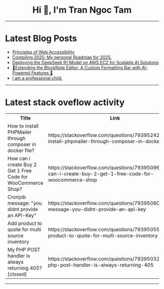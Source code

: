 <h1 align="center">Hi 👋, I'm Tran Ngoc Tam</h1>

---

# Latest Blog Posts 
<!-- BLOG-POST-LIST:START -->
- [Principles of Web Accessibility](https://dev.to/alvaromontoro/principles-of-web-accessibility-1n78)
- [Compiling 2025: My personal Roadmap for 2025.](https://dev.to/devmercy/compiling-2025-my-personal-roadmap-for-2025-382c)
- [Deploying the DeepSeek R1 Model on AWS EC2 for Scalable AI Solutions](https://dev.to/karthik_balasubramanian/deploying-the-deepseek-r1-model-on-aws-ec2-for-scalable-ai-solutions-4eif)
- [🌟Extending the BlockNote Editor: A Custom Formatting Bar with AI-Powered Features 🤖](https://dev.to/mrsupercraft/extending-the-blocknote-editor-a-custom-formatting-bar-with-ai-powered-features-fh5)
- [I am a professional child.](https://dev.to/evanmarie/i-am-a-professional-child-38h)
<!-- BLOG-POST-LIST:END -->

---

# Latest stack oveflow activity
<table>
  <tr><th>Title</th><th>Link</th></tr>
  <!-- STACKOVERFLOW:START --><tr><td>How to install PHPMailer through composer in docker file?</td><td>https://stackoverflow.com/questions/79395242/how-to-install-phpmailer-through-composer-in-docker-file</td></tr><tr><td>How can i create Buy 2 Get 1 Free Code for WooCommerce Shop?</td><td>https://stackoverflow.com/questions/79395096/how-can-i-create-buy-2-get-1-free-code-for-woocommerce-shop</td></tr><tr><td>Cronjob message: &quot;you didnt provide an API-Key&quot;</td><td>https://stackoverflow.com/questions/79395080/cronjob-message-you-didnt-provide-an-api-key</td></tr><tr><td>Add product to quote for multi source inventory</td><td>https://stackoverflow.com/questions/79395055/add-product-to-quote-for-multi-source-inventory</td></tr><tr><td>My PHP POST handler is always returning 405? [closed]</td><td>https://stackoverflow.com/questions/79395032/my-php-post-handler-is-always-returning-405</td></tr><!-- STACKOVERFLOW:END -->
</table>

---


